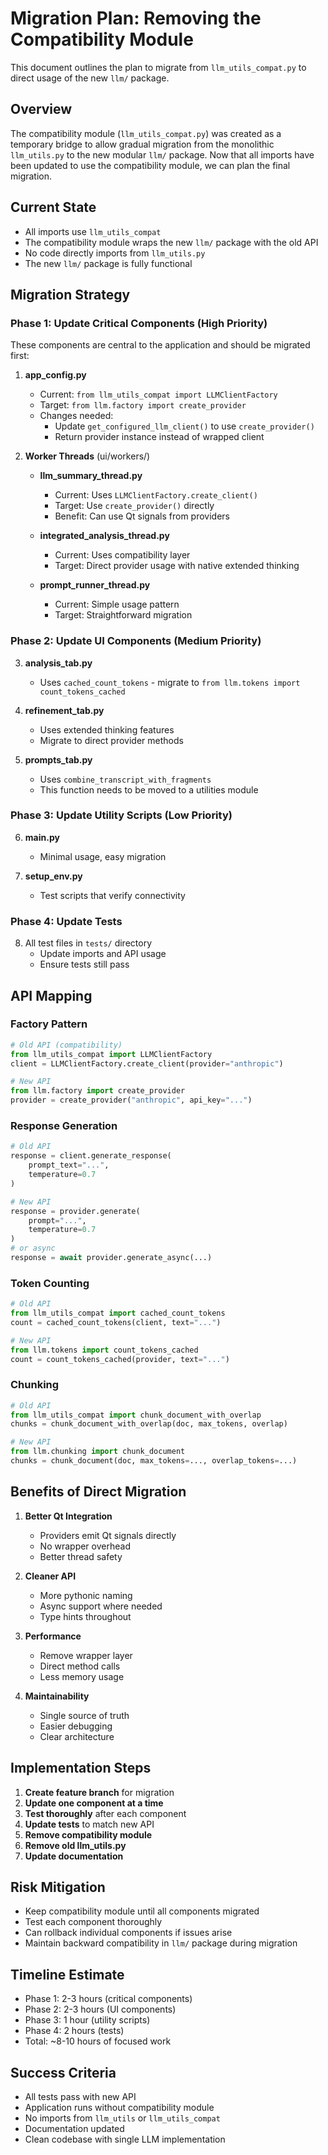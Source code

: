 # Migration Plan: Removing the Compatibility Module

This document outlines the plan to migrate from `llm_utils_compat.py` to direct usage of the new `llm/` package.

## Overview

The compatibility module (`llm_utils_compat.py`) was created as a temporary bridge to allow gradual migration from the monolithic `llm_utils.py` to the new modular `llm/` package. Now that all imports have been updated to use the compatibility module, we can plan the final migration.

## Current State

- All imports use `llm_utils_compat` 
- The compatibility module wraps the new `llm/` package with the old API
- No code directly imports from `llm_utils.py`
- The new `llm/` package is fully functional

## Migration Strategy

### Phase 1: Update Critical Components (High Priority)

These components are central to the application and should be migrated first:

1. **app_config.py**
   - Current: `from llm_utils_compat import LLMClientFactory`
   - Target: `from llm.factory import create_provider`
   - Changes needed:
     - Update `get_configured_llm_client()` to use `create_provider()`
     - Return provider instance instead of wrapped client

2. **Worker Threads** (ui/workers/)
   - **llm_summary_thread.py**
     - Current: Uses `LLMClientFactory.create_client()`
     - Target: Use `create_provider()` directly
     - Benefit: Can use Qt signals from providers
   
   - **integrated_analysis_thread.py**
     - Current: Uses compatibility layer
     - Target: Direct provider usage with native extended thinking
   
   - **prompt_runner_thread.py**
     - Current: Simple usage pattern
     - Target: Straightforward migration

### Phase 2: Update UI Components (Medium Priority)

3. **analysis_tab.py**
   - Uses `cached_count_tokens` - migrate to `from llm.tokens import count_tokens_cached`
   
4. **refinement_tab.py**
   - Uses extended thinking features
   - Migrate to direct provider methods

5. **prompts_tab.py**
   - Uses `combine_transcript_with_fragments`
   - This function needs to be moved to a utilities module

### Phase 3: Update Utility Scripts (Low Priority)

6. **main.py**
   - Minimal usage, easy migration
   
7. **setup_env.py**
   - Test scripts that verify connectivity

### Phase 4: Update Tests

8. All test files in `tests/` directory
   - Update imports and API usage
   - Ensure tests still pass

## API Mapping

### Factory Pattern
```python
# Old API (compatibility)
from llm_utils_compat import LLMClientFactory
client = LLMClientFactory.create_client(provider="anthropic")

# New API
from llm.factory import create_provider
provider = create_provider("anthropic", api_key="...")
```

### Response Generation
```python
# Old API
response = client.generate_response(
    prompt_text="...",
    temperature=0.7
)

# New API
response = provider.generate(
    prompt="...",
    temperature=0.7
)
# or async
response = await provider.generate_async(...)
```

### Token Counting
```python
# Old API
from llm_utils_compat import cached_count_tokens
count = cached_count_tokens(client, text="...")

# New API
from llm.tokens import count_tokens_cached
count = count_tokens_cached(provider, text="...")
```

### Chunking
```python
# Old API
from llm_utils_compat import chunk_document_with_overlap
chunks = chunk_document_with_overlap(doc, max_tokens, overlap)

# New API
from llm.chunking import chunk_document
chunks = chunk_document(doc, max_tokens=..., overlap_tokens=...)
```

## Benefits of Direct Migration

1. **Better Qt Integration**
   - Providers emit Qt signals directly
   - No wrapper overhead
   - Better thread safety

2. **Cleaner API**
   - More pythonic naming
   - Async support where needed
   - Type hints throughout

3. **Performance**
   - Remove wrapper layer
   - Direct method calls
   - Less memory usage

4. **Maintainability**
   - Single source of truth
   - Easier debugging
   - Clear architecture

## Implementation Steps

1. **Create feature branch** for migration
2. **Update one component at a time**
3. **Test thoroughly** after each component
4. **Update tests** to match new API
5. **Remove compatibility module**
6. **Remove old llm_utils.py**
7. **Update documentation**

## Risk Mitigation

- Keep compatibility module until all components migrated
- Test each component thoroughly
- Can rollback individual components if issues arise
- Maintain backward compatibility in `llm/` package during migration

## Timeline Estimate

- Phase 1: 2-3 hours (critical components)
- Phase 2: 2-3 hours (UI components)
- Phase 3: 1 hour (utility scripts)
- Phase 4: 2 hours (tests)
- Total: ~8-10 hours of focused work

## Success Criteria

- All tests pass with new API
- Application runs without compatibility module
- No imports from `llm_utils` or `llm_utils_compat`
- Documentation updated
- Clean codebase with single LLM implementation